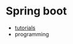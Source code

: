 # Spring boot
- [tutorials](src/main/java/com/example/spring_boot/tutorials/tutorials.md)
- programming
